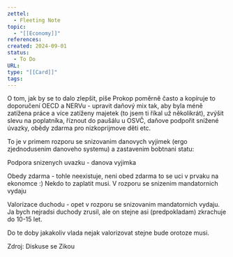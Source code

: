 ```yaml
---
zettel:
  - Fleeting Note
topic:
  - "[[Economy]]"
references: 
created: 2024-09-01
status:
  - To Do
URL: 
type: "[[Card]]"
tags:
---
```


O tom, jak by se to dalo zlepšit, píše Prokop poměrně často a kopíruje to doporučení OECD a NERVu - upravit daňový mix tak, aby byla méně zatížena práce a více zatíženy majetek (to jsem ti říkal už několikrát), zvýšit slevu na poplatníka, říznout do paušálu u OSVČ, daňove podpořit snížené úvazky, obědy zdarma pro nizkoprijmove děti etc.

To je v primem rozporu se snizovanim danovych vyjimek (ergo zjednodusenim danoveho systemu) a zastavenim bobtnani statu:

Podpora snizenych uvazku - danova vyjimka

Obedy zdarma - tohle neexistuje, neni obed zdarma to se uci v prvaku na ekonomce :) Nekdo to zaplatit musi. V rozporu se snizenim mandatornich vydaju

Valorizace duchodu - opet v rozporu se snizovanim mandatornich vydaju. Ja bych nejradsi duchody zrusil, ale on stejne asi (predpokladam) zkrachuje do 10-15 let.

Do te doby jakakoliv vlada nejak valorizovat stejne bude orotoze musi.

Zdroj: Diskuse se Zikou